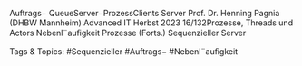 Auftrags−
QueueServer−ProzessClients Server
Prof. Dr. Henning Pagnia (DHBW Mannheim) Advanced IT Herbst 2023 16/132Prozesse, Threads und Actors Nebenl¨auﬁgkeit
Prozesse (Forts.)
Sequenzieller Server

   Tags & Topics:
   #Sequenzieller
   #Auftrags−
   #Nebenl¨auﬁgkeit